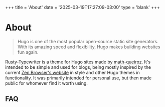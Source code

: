+++
title = 'About'
date = '2025-03-19T17:27:09-03:00'
type = 'blank'
+++

# About

> Hugo is one of the most popular open-source static site generators. With its amazing speed and flexibility, Hugo makes building websites fun again.

Rusty-Typewriter is a theme for Hugo sites made by [math-queiroz](https://github.com/math-queiroz). It's intended to be simple and used for blogs, being mostly inspired by the current [Zen Browser's website](https://zen-browser.app/) in style and other Hugo themes in functionality. It was primarily intended for personal use, but then made public for whomever find it worth using.


## FAQ



